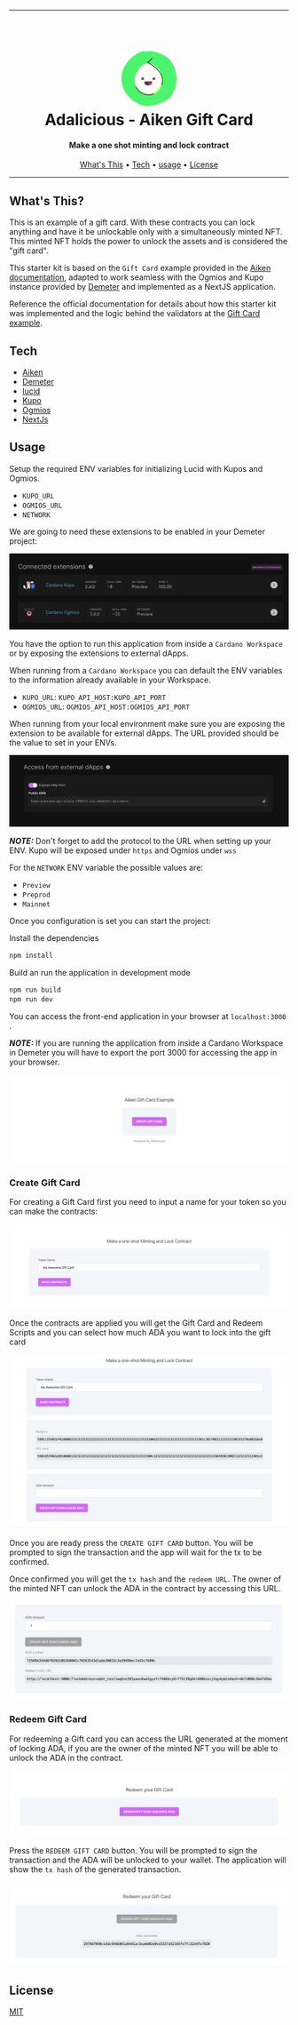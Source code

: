 <hr>

<h1 align="center">
  <br>
  <a href="http://txpipe.io"><img src="public/adalicious.png" alt="Adalicious" width="100"></a>
  <br>
  Adalicious - Aiken Gift Card
  <br>
</h1>

<h4 align="center">Make a one shot minting and lock contract</h4>

<p align="center">
  <a href="#whats-this">What's This</a> •
  <a href="#tech">Tech</a> •
  <a href="#usage">usage</a> •
  <a href="#license">License</a>
</p>
<hr>

## What's This?

This is an example of a gift card. With these contracts you can lock anything and have it be unlockable only with a simultaneously minted NFT. This minted NFT holds the power to unlock the assets and is considered the "gift card".

This starter kit is based on the `Gift Card` example provided in the [Aiken documentation](https://aiken-lang.org/), adapted to work seamless with the Ogmios and Kupo instance provided by [Demeter](https://demeter.run) and implemented as a NextJS application. 

Reference the official documentation for details about how this starter kit was implemented and the logic behind the validators at the [Gift Card example](https://aiken-lang.org/example--gift-card).

## Tech

- [Aiken](https://aiken-lang.org)
- [Demeter](https://demeter.run)
- [lucid](https://github.com/spacebudz/lucid)
- [Kupo](https://hub.docker.com/r/cardanosolutions/kupo)
- [Ogmios](https://ogmios.dev/)
- [NextJs](https://nextjs.org/)

## Usage

Setup the required ENV variables for initializing Lucid with Kupos and Ogmios. 

 - `KUPO_URL`
 - `OGMIOS_URL`
 - `NETWORK`

We are going to need these extensions to be enabled in your Demeter project:

<img src="public/extensions.png"  alt="extensions">

You have the option to run this application from inside a `Cardano Workspace` or by exposing the extensions to external dApps. 

When running from a `Cardano Workspace` you can default the ENV variables to the information already available in your Workspace.

 - `KUPO_URL`: `KUPO_API_HOST:KUPO_API_PORT`
 - `OGMIOS_URL`: `OGMIOS_API_HOST:OGMIOS_API_PORT`

When running from your local environment make sure you are exposing the extension to be available for external dApps. The URL provided should be the value to set in your ENVs. 

<img src="public/expose-port.png"  alt="expose-port">

**_NOTE:_** Don't forget to add the protocol to the URL when setting up your ENV. Kupo will be exposed under `https` and Ogmios under `wss` 

For the `NETWORK` ENV variable the possible values are:
 - `Preview`
 - `Preprod`
 - `Mainnet`
  
Once you configuration is set you can start the project:

Install the dependencies
```bash
npm install
```

Build an run the application in development mode
```bash
npm run build
npm run dev
```

You can access the front-end application in your browser at `localhost:3000` . 

**_NOTE:_** If you are running the application from inside a Cardano Workspace in Demeter you will have to export the port 3000 for accessing the app in your browser. 

<img src="public/home.png"  alt="home">

### Create Gift Card

For creating a Gift Card first you need to input a name for your token so you can make the contracts:

<img src="public/make-contracts.png" alt="make-contracts">

Once the contracts are applied you will get the Gift Card and Redeem Scripts and you can select how much ADA you want to lock into the gift card

<img src="public/lock-ada.png" alt="lock-ada">

Once you are ready press the `CREATE GIFT CARD` button. You will be prompted to sign the transaction and the app will wait for the tx to be confirmed. 

Once confirmed you will get the `tx hash` and the `redeem URL`. The owner of the minted NFT can unlock the ADA in the contract by accessing this URL.

<img src="public/ada-locked.png" alt="ada-locked">


### Redeem Gift Card

For redeeming a Gift card you can access the URL generated at the moment of locking ADA, if you are the owner of the minted NFT you will be able to unlock the ADA in the contract.

<img src="public/redeem.png" alt="redeem">

Press the `REDEEM GIFT CARD` button. You will be prompted to sign the transaction and the ADA will be unlocked to your wallet. The application will show the `tx hash` of the generated transaction.

<img src="public/redeemed.png" alt="redeemed">



## License

[MIT](LICENSE)

